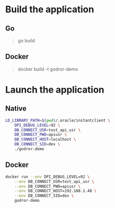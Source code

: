 # Build the application

## Go
> go build

## Docker
> docker build -t godror-demo


# Launch the application
## Native
```bash
LD_LIBRARY_PATH=$(pwd)/.oracle/instantclient \
    DPI_DEBUG_LEVEL=92 \
    DB_CONNECT_USR=test_api_usr \
    DB_CONNECT_PWD=apiusr \
    DB_CONNECT_HOST=localhost \
    DB_CONNECT_SID=dev \
    ./godror-demo
```

## Docker
```bash
docker run --env DPI_DEBUG_LEVEL=92 \
    --env DB_CONNECT_USR=test_api_usr \
    --env DB_CONNECT_PWD=apiusr \
    --env DB_CONNECT_HOST=192.168.1.48 \
    --env DB_CONNECT_SID=dev \
    godror-demo
```

